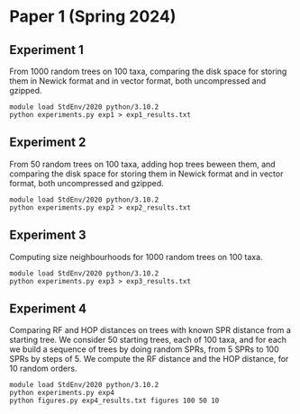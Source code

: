 # Paper 1 (Spring 2024)

## Experiment 1

From 1000 random trees on 100 taxa, comparing the disk space for storing them in Newick format and in vector format, both uncompressed and gzipped.

```
module load StdEnv/2020 python/3.10.2
python experiments.py exp1 > exp1_results.txt
```

## Experiment 2

From 50 random trees on 100 taxa, adding hop trees beween them, and comparing the disk space for storing them in Newick format and in vector format, both uncompressed and gzipped.

```
module load StdEnv/2020 python/3.10.2
python experiments.py exp2 > exp2_results.txt
```

## Experiment 3

Computing size neighbourhoods for 1000 random trees on 100 taxa.

```
module load StdEnv/2020 python/3.10.2
python experiments.py exp3 > exp3_results.txt
```

## Experiment 4

Comparing RF and HOP distances on trees with known SPR distance from a starting tree.
We consider 50 starting trees, each of 100 taxa, and for each we build a sequence of trees by doing random SPRs, from 5 SPRs to 100 SPRs by steps of 5.
We compute the RF distance and the HOP distance, for 10 random orders.

```
module load StdEnv/2020 python/3.10.2
python experiments.py exp4
python figures.py exp4_results.txt figures 100 50 10
```
